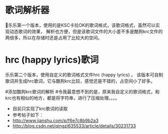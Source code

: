 
# 歌词解析器

乐乐第一个版本，使用的是KSC卡拉OK的歌词格式，该歌词格式，虽然可以实现动态歌词的效果， 解析也方便，但是该歌词文件的大小差不多是酷狗krc文件的两倍多，所以在存储时还是占用了比较大的空间。

# hrc (happy lyrics)歌词

乐乐第二个版本，使用自定义的歌词格式文件hrc (happy lyrics) 。 该版本可自制歌词并生成hrc歌词，它与酷狗krc比较，感觉还是不错的，占空间小了好多。

#添加酷狗krc歌词的解析
#令我最意想不到的是，原来我自定义的歌词格式，和krc也有相似的地方，都是将字符串，进行了压缩处理。。。。
- 目前只实现了krc歌词的读取
- 参考帖子如下：
- http://www.jianshu.com/p/f6e7c8b9b2a3
- http://blog.csdn.net/qingzi635533/article/details/30231733
